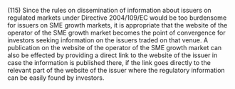 (115) Since the rules on dissemination of information about issuers on regulated markets under Directive 2004/109/EC would be too burdensome for issuers on SME growth markets, it is appropriate that the website of the operator of the SME growth market becomes the point of convergence for investors seeking information on the issuers traded on that venue. A publication on the website of the operator of the SME growth market can also be effected by providing a direct link to the website of the issuer in case the information is published there, if the link goes directly to the relevant part of the website of the issuer where the regulatory information can be easily found by investors.